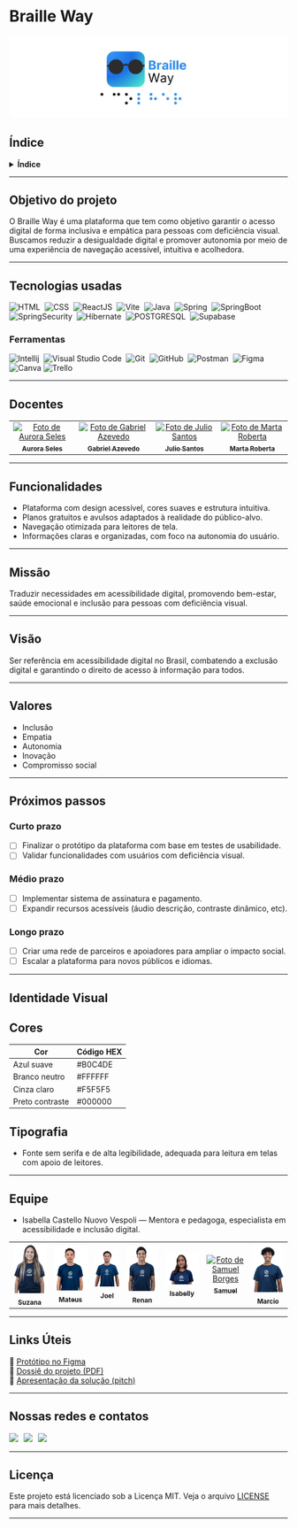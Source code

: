 # Braille Way

![Logo do Braille Way](./Colorful_Brain_Human_Technology_Logo_(18).png)

## Índice

<details>
  <summary><strong>Índice</strong></summary>

1. [Objetivo do projeto](#objetivo-do-projeto)
2. [Tecnologias e ferramentas usadas](#tecnologias-usadas)
3. [Docentes](#docentes)
4. [Funcionalidades](#funcionalidades)
5. [Missão](#missão)
6. [Visão](#visão)
7. [Valores](#valores)
8. [Próximos passos](#próximos-passos)
9. [Identidade Visual](#identidade-visual)
10. [Equipe](#equipe)
11. [Links Úteis](#links-úteis)
12. [Nossas redes e contatos](#nossas-redes-e-contatos)
13. [Licença](#licença)

</details>

---

## Objetivo do projeto

O Braille Way é uma plataforma que tem como objetivo garantir o acesso digital de forma inclusiva e empática para pessoas com deficiência visual. Buscamos reduzir a desigualdade digital e promover autonomia por meio de uma experiência de navegação acessível, intuitiva e acolhedora.

---

## Tecnologias usadas

![HTML](https://img.shields.io/badge/HTML-0D1117?style=for-the-badge&logo=html5&labelColor=0D1117)&nbsp;
![CSS](https://img.shields.io/badge/CSS-0D1117?style=for-the-badge&logo=CSS3&logoColor=1572B6&labelColor=0D1117)&nbsp;
![ReactJS](https://img.shields.io/badge/React-0D1117?style=for-the-badge&logo=react&logoColor=white&labelColor=0D1117)&nbsp;
![Vite](https://img.shields.io/badge/vite-0D1117.svg?style=for-the-badge&logo=vite&logoColor=white&labelColor=0D1117)&nbsp;
![Java](https://img.shields.io/badge/Java-0D1117?style=for-the-badge&logo=openjdk&logoColor=white&labelColor=0D1117)&nbsp;
![Spring](https://img.shields.io/badge/Spring-0D1117?style=for-the-badge&logo=spring&logoColor=107C10&labelColor=0D1117)&nbsp;
![SpringBoot](https://img.shields.io/badge/Spring_Boot-0D1117?style=for-the-badge&logo=springboot&logoColor=239120&labelColor=0D1117)&nbsp;
![SpringSecurity](https://img.shields.io/badge/Spring_Security-0D1117?style=for-the-badge&logo=Spring-Security&logoColor=239120&labelColor=0D1117)&nbsp;
![Hibernate](https://img.shields.io/badge/Hibernate-0D1117?style=for-the-badge&logo=Hibernate&logoColor=239120&labelColor=0D1117)&nbsp;
![POSTGRESQL](https://img.shields.io/badge/PostgreSQL-0D1117?style=for-the-badge&logo=postgresql&labelColor=0D1117)&nbsp;
![Supabase](https://img.shields.io/badge/Supabase-0D1117?style=for-the-badge&logo=supabase&logoColor=white&labelColor=0D1117)

### Ferramentas

![Intellij](https://img.shields.io/badge/intellij-0D1117?style=for-the-badge&logo=intellij-idea&logoColor=white&labelColor=0D1117)&nbsp;
![Visual Studio Code](https://img.shields.io/badge/-Visual%20Studio%20Code-0D1117?style=for-the-badge&logo=visual%20studio%20code&logoColor=white&labelColor=0D1117)&nbsp;
![Git](https://img.shields.io/badge/Git-0D1117?style=for-the-badge&logo=Git&logoColor=white&labelColor=0D1117)&nbsp;
![GitHub](https://img.shields.io/badge/-GitHub-0D1117?style=for-the-badge&logo=github&labelColor=0D1117)&nbsp;
![Postman](https://img.shields.io/badge/Postman-0D1117?style=for-the-badge&logo=Postman&logoColor=white&labelColor=0D1117)&nbsp;
![Figma](https://img.shields.io/badge/figma-0D1117?style=for-the-badge&logo=figma&logoColor=white&labelColor=0D1117)&nbsp;
![Canva](https://img.shields.io/badge/Canva-0D1117.svg?style=for-the-badge&logo=Canva&logoColor=white&labelColor=0D1117)
![Trello](https://img.shields.io/badge/trello-0D1117?style=for-the-badge&logo=trello&logoColor=white&labelColor=0D1117)&nbsp;

---

## Docentes

<table align="center">
  <tr>
  <td align="center">
      <a href="https://www.linkedin.com/in/auroraseles/" title="LinkedIn">
        <img src="https://github.com/MateusBrk/template-exemplo/blob/main/Aurora.jpg" width="125px;" alt="Foto de Aurora Seles"/><br>
        <sub>
          <b>Aurora Seles</b>
        </sub>
      </a>
    </td>
      <td align="center">
      <a href="https://www.linkedin.com/in/gabriel-augusto-edu/" title="LinkedIn">
        <img src="https://github.com/MateusBrk/template-exemplo/blob/main/gabriel.jpg" width="125px;" alt="Foto de Gabriel Azevedo"/><br>
        <sub>
          <b>Gabriel Azevedo</b>
        </sub>
      </a>
    </td>
      <td align="center">
      <a href="https://www.linkedin.com/in/julio-santos-26894747/" title="LinkedIn">
        <img src="https://github.com/MateusBrk/template-exemplo/blob/main/Julio.jpg" width="125px;" alt="Foto de Julio Santos"/><br>
        <sub>
          <b>Julio Santos</b>
        </sub>
      </a>
    </td>
          <td align="center">
      <a href="https://www.linkedin.com/in/martarobertateles/" title="LinkedIn">
        <img src="https://github.com/MateusBrk/template-exemplo/blob/main/Marta.jpg" width="125px;" alt="Foto de Marta Roberta"/><br>
        <sub>
          <b>Marta Roberta</b>
        </sub>
      </a>
    </td>
  </tr>
</table>

---

## Funcionalidades

- Plataforma com design acessível, cores suaves e estrutura intuitiva.
- Planos gratuitos e avulsos adaptados à realidade do público-alvo.
- Navegação otimizada para leitores de tela.
- Informações claras e organizadas, com foco na autonomia do usuário.

---

## Missão

Traduzir necessidades em acessibilidade digital, promovendo bem-estar, saúde emocional e inclusão para pessoas com deficiência visual.

---

## Visão

Ser referência em acessibilidade digital no Brasil, combatendo a exclusão digital e garantindo o direito de acesso à informação para todos.

---

## Valores

- Inclusão  
- Empatia  
- Autonomia  
- Inovação  
- Compromisso social

---

## Próximos passos

### Curto prazo
- [ ] Finalizar o protótipo da plataforma com base em testes de usabilidade.
- [ ] Validar funcionalidades com usuários com deficiência visual.

### Médio prazo
- [ ] Implementar sistema de assinatura e pagamento.
- [ ] Expandir recursos acessíveis (áudio descrição, contraste dinâmico, etc).

### Longo prazo
- [ ] Criar uma rede de parceiros e apoiadores para ampliar o impacto social.
- [ ] Escalar a plataforma para novos públicos e idiomas.

---

## Identidade Visual

**Cores**
---
| Cor            | Código HEX |
|----------------|------------|
| Azul suave     | #B0C4DE    |
| Branco neutro  | #FFFFFF    |
| Cinza claro    | #F5F5F5    |
| Preto contraste| #000000    |

**Tipografia**
---
* Fonte sem serifa e de alta legibilidade, adequada para leitura em telas com apoio de leitores.

---

## Equipe

- Isabella Castello Nuovo Vespoli — Mentora e pedagoga, especialista em acessibilidade e inclusão digital.

<table align="center">
  <tr>
  <td align="center">
      <a href="https://github.com/suzannm" title="Github Suzana">
        <img src="https://github.com/BrailleWay/.github/blob/main/profile/Suzana.jpeg" width="150px;" alt="Foto de Suzana Maciel"/><br>
        <sub>
          <b>Suzana</b>
        </sub>
      </a>
    </td>
    </td>
    <td align="center">
      <a href="https://github.com/MateusBrk" title="Github Mateus">
        <img src="https://github.com/BrailleWay/.github/blob/main/profile/Mateus.jpeg" width="150px;" alt="Foto de Mateus"/><br>
        <sub>
          <b>Mateus</b>
        </sub>
      </a>
    </td>
    <td align="center">
      <a href="https://github.com/Joel-brenno" title="Github Joel">
        <img src="https://github.com/BrailleWay/.github/blob/main/profile/Joel.jpeg" width="150px;" alt="Foto de Joel Brenno"/><br>
        <sub>
          <b>Joel</b>
        </sub>
      </a>
    </td>
    <td align="center">
      <a href="https://github.com/RenanSantos0" title="Github Renan">
        <img src="https://github.com/BrailleWay/.github/blob/main/profile/Renan.jpeg" width="150px;" alt="Foto de Renan Santos"/><br>
        <sub>
          <b>Renan</b>
        </sub>
      </a>
    </td>
    <td align="center">
      <a href="https://github.com/Isally22" title="Github Isabelly">
        <img src="https://github.com/BrailleWay/.github/blob/main/profile/Isabelly.jpeg" width="150px;" alt="Foto de Isabelly Esmeralda"/><br>
        <sub>
          <b>Isabelly</b>
        </sub>
      </a>
    </td>
    <td align="center">
      <a href="https://github.com/Sammyuxddd" title="Github Samuel">
        <img src="" width="150px;" alt="Foto de Samuel Borges"/><br>
        <sub>
          <b>Samuel</b>
        </sub>
      </a>
    </td>
    <td align="center">
      <a href="https://github.com/marciordalio" title="Github Marcio">
        <img src="https://github.com/BrailleWay/.github/blob/main/profile/Marcio.jpeg" width="150px;" alt="Foto de Marcio Eduardo"/><br>
        <sub>
          <b>Marcio</b>
        </sub>
      </a>
    </td>
  </tr>
</table>

---

## Links Úteis

📌 [Protótipo no Figma](https://www.figma.com/design/xBcX6Wbwsz3MrVLUsrnM1u/Prot%C3%B3tipo-BrailleWay?node-id=0-1&p=f)  
📌 [Dossiê do projeto (PDF)](./docs/Apresentação%20braille%20way.pdf)  
📌 [Apresentação da solução (pitch)](#)  

---

## Nossas redes e contatos

<div style="display: flex; gap: 10px;">
<a href="https://linktr.ee/brailleway" target="_blank">
    <img src="https://img.shields.io/badge/LinkTree-0D1117?style=for-the-badge&logo=linktree&labelColor=0D1117">
</a>

<a href="https://www.linkedin.com/company/brailleway/" target="_blank">
    <img src="https://img.shields.io/badge/Linkedin-0D1117?style=for-the-badge&logo=linkedin&labelColor=0D1117">
</a>

<a href="https://www.instagram.com/_brailleway" target="_blank">
    <img src="https://img.shields.io/badge/Instagram-0D1117?style=for-the-badge&logo=instagram&labelColor=0D1117">
</a>
</div>

---

## Licença

Este projeto está licenciado sob a Licença MIT. Veja o arquivo [LICENSE](./LICENSE) para mais detalhes.

---

